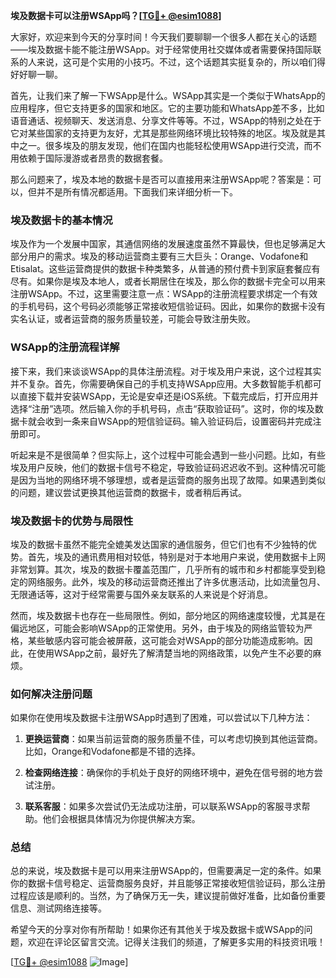 **埃及数据卡可以注册WSApp吗？[[TG💪+ @esim1088](https://t.me/s/esim1088)]**

大家好，欢迎来到今天的分享时间！今天我们要聊聊一个很多人都在关心的话题——埃及数据卡能不能注册WSApp。对于经常使用社交媒体或者需要保持国际联系的人来说，这可是个实用的小技巧。不过，这个话题其实挺复杂的，所以咱们得好好聊一聊。

首先，让我们来了解一下WSApp是什么。WSApp其实是一个类似于WhatsApp的应用程序，但它支持更多的国家和地区。它的主要功能和WhatsApp差不多，比如语音通话、视频聊天、发送消息、分享文件等等。不过，WSApp的特别之处在于它对某些国家的支持更为友好，尤其是那些网络环境比较特殊的地区。埃及就是其中之一。很多埃及的朋友发现，他们在国内也能轻松使用WSApp进行交流，而不用依赖于国际漫游或者昂贵的数据套餐。

那么问题来了，埃及本地的数据卡是否可以直接用来注册WSApp呢？答案是：可以，但并不是所有情况都适用。下面我们来详细分析一下。

### 埃及数据卡的基本情况

埃及作为一个发展中国家，其通信网络的发展速度虽然不算最快，但也足够满足大部分用户的需求。埃及的移动运营商主要有三大巨头：Orange、Vodafone和Etisalat。这些运营商提供的数据卡种类繁多，从普通的预付费卡到家庭套餐应有尽有。如果你是埃及本地人，或者长期居住在埃及，那么你的数据卡完全可以用来注册WSApp。不过，这里需要注意一点：WSApp的注册流程要求绑定一个有效的手机号码，这个号码必须能够正常接收短信验证码。因此，如果你的数据卡没有实名认证，或者运营商的服务质量较差，可能会导致注册失败。

### WSApp的注册流程详解

接下来，我们来谈谈WSApp的具体注册流程。对于埃及用户来说，这个过程其实并不复杂。首先，你需要确保自己的手机支持WSApp应用。大多数智能手机都可以直接下载并安装WSApp，无论是安卓还是iOS系统。下载完成后，打开应用并选择“注册”选项。然后输入你的手机号码，点击“获取验证码”。这时，你的埃及数据卡就会收到一条来自WSApp的短信验证码。输入验证码后，设置密码并完成注册即可。

听起来是不是很简单？但实际上，这个过程中可能会遇到一些小问题。比如，有些埃及用户反映，他们的数据卡信号不稳定，导致验证码迟迟收不到。这种情况可能是因为当地的网络环境不够理想，或者是运营商的服务出现了故障。如果遇到类似的问题，建议尝试更换其他运营商的数据卡，或者稍后再试。

### 埃及数据卡的优势与局限性

埃及的数据卡虽然不能完全媲美发达国家的通信服务，但它们也有不少独特的优势。首先，埃及的通讯费用相对较低，特别是对于本地用户来说，使用数据卡上网非常划算。其次，埃及的数据卡覆盖范围广，几乎所有的城市和乡村都能享受到稳定的网络服务。此外，埃及的移动运营商还推出了许多优惠活动，比如流量包月、无限通话等，这对于经常需要与国外亲友联系的人来说是个好消息。

然而，埃及数据卡也存在一些局限性。例如，部分地区的网络速度较慢，尤其是在偏远地区，可能会影响WSApp的正常使用。另外，由于埃及的网络监管较为严格，某些敏感内容可能会被屏蔽，这可能会对WSApp的部分功能造成影响。因此，在使用WSApp之前，最好先了解清楚当地的网络政策，以免产生不必要的麻烦。

### 如何解决注册问题

如果你在使用埃及数据卡注册WSApp时遇到了困难，可以尝试以下几种方法：

1. **更换运营商**：如果当前运营商的服务质量不佳，可以考虑切换到其他运营商。比如，Orange和Vodafone都是不错的选择。
   
2. **检查网络连接**：确保你的手机处于良好的网络环境中，避免在信号弱的地方尝试注册。
   
3. **联系客服**：如果多次尝试仍无法成功注册，可以联系WSApp的客服寻求帮助。他们会根据具体情况为你提供解决方案。

### 总结

总的来说，埃及数据卡是可以用来注册WSApp的，但需要满足一定的条件。如果你的数据卡信号稳定、运营商服务良好，并且能够正常接收短信验证码，那么注册过程应该是顺利的。当然，为了确保万无一失，建议提前做好准备，比如备份重要信息、测试网络连接等。

希望今天的分享对你有所帮助！如果你还有其他关于埃及数据卡或WSApp的问题，欢迎在评论区留言交流。记得关注我们的频道，了解更多实用的科技资讯哦！

[[TG💪+ @esim1088](https://t.me/s/esim1088) ![Image](https://i.postimg.cc/4NQfJmqS/Snipaste-2025-05-13-00-14-12.png)]